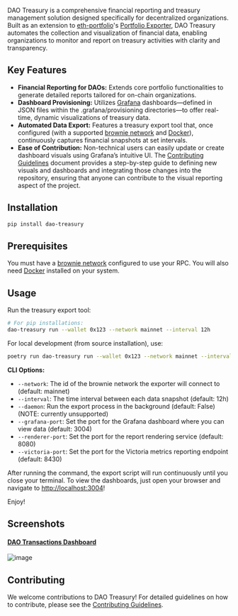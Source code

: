DAO Treasury is a comprehensive financial reporting and treasury management solution designed specifically for decentralized organizations. Built as an extension to [eth-portfolio](https://github.com/BobTheBuidler/eth-portfolio)'s [Portfolio Exporter](https://bobthebuidler.github.io/eth-portfolio/exporter.html), DAO Treasury automates the collection and visualization of financial data, enabling organizations to monitor and report on treasury activities with clarity and transparency.

## Key Features

- **Financial Reporting for DAOs:** Extends core portfolio functionalities to generate detailed reports tailored for on-chain organizations.
- **Dashboard Provisioning:** Utilizes [Grafana](https://grafana.com/) dashboards—defined in JSON files within the .grafana/provisioning directories—to offer real-time, dynamic visualizations of treasury data.
- **Automated Data Export:** Features a treasury export tool that, once configured (with a supported [brownie network](https://eth-brownie.readthedocs.io/en/stable/network-management.html) and [Docker](https://www.docker.com/get-started/)), continuously captures financial snapshots at set intervals.
- **Ease of Contribution:** Non-technical users can easily update or create dashboard visuals using Grafana’s intuitive UI. The [Contributing Guidelines](https://github.com/BobTheBuidler/dao-treasury/blob/master/CONTRIBUTING.md) document provides a step-by-step guide to defining new visuals and dashboards and integrating those changes into the repository, ensuring that anyone can contribute to the visual reporting aspect of the project.

## Installation

```bash
pip install dao-treasury
```

## Prerequisites

You must have a [brownie network](https://eth-brownie.readthedocs.io/en/stable/network-management.html) configured to use your RPC.
You will also need [Docker](https://www.docker.com/get-started/) installed on your system.

## Usage

Run the treasury export tool:

```bash
# For pip installations:
dao-treasury run --wallet 0x123 --network mainnet --interval 12h
```

For local development (from source installation), use:
```bash
poetry run dao-treasury run --wallet 0x123 --network mainnet --interval 12h
```

**CLI Options:**
- `--network`: The id of the brownie network the exporter will connect to (default: mainnet)
- `--interval`: The time interval between each data snapshot (default: 12h)
- `--daemon`: Run the export process in the background (default: False) (NOTE: currently unsupported)
- `--grafana-port`: Set the port for the Grafana dashboard where you can view data (default: 3004)
- `--renderer-port`: Set the port for the report rendering service (default: 8080)
- `--victoria-port`: Set the port for the Victoria metrics reporting endpoint (default: 8430)

After running the command, the export script will run continuously until you close your terminal.
To view the dashboards, just open your browser and navigate to [http://localhost:3004](http://localhost:3004)!

Enjoy!

## Screenshots

#### [DAO Transactions Dashboard](https://bobthebuidler.github.io/dao-treasury/transactions.html)

![image](https://github.com/user-attachments/assets/64eb8947-bdd9-490e-a9ea-c9a8e4194df2)

## Contributing

We welcome contributions to DAO Treasury! For detailed guidelines on how to contribute, please see the [Contributing Guidelines](https://github.com/BobTheBuidler/dao-treasury/blob/master/CONTRIBUTING.md).
